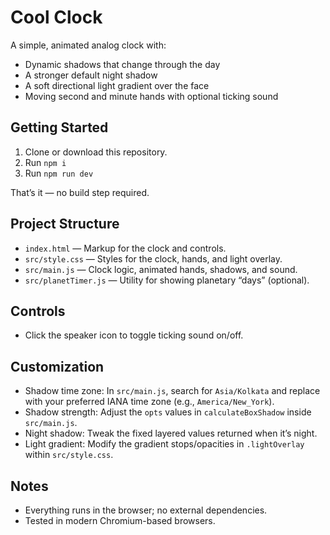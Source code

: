 # Cool Clock

A simple, animated analog clock with:

- Dynamic shadows that change through the day
- A stronger default night shadow
- A soft directional light gradient over the face
- Moving second and minute hands with optional ticking sound

## Getting Started

1. Clone or download this repository.
2. Run `npm i`
3. Run `npm run dev`

That’s it — no build step required.

## Project Structure

- `index.html` — Markup for the clock and controls.
- `src/style.css` — Styles for the clock, hands, and light overlay.
- `src/main.js` — Clock logic, animated hands, shadows, and sound.
- `src/planetTimer.js` — Utility for showing planetary “days” (optional).

## Controls

- Click the speaker icon to toggle ticking sound on/off.

## Customization

- Shadow time zone: In `src/main.js`, search for `Asia/Kolkata` and replace with your preferred IANA time zone (e.g., `America/New_York`).
- Shadow strength: Adjust the `opts` values in `calculateBoxShadow` inside `src/main.js`.
- Night shadow: Tweak the fixed layered values returned when it’s night.
- Light gradient: Modify the gradient stops/opacities in `.lightOverlay` within `src/style.css`.

## Notes

- Everything runs in the browser; no external dependencies.
- Tested in modern Chromium-based browsers.

